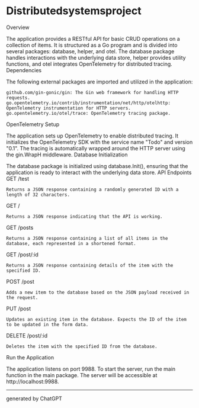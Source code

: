# Distributedsystemsproject

Overview

The application provides a RESTful API for basic CRUD operations on a collection of items. It is structured as a Go program and is divided into several packages: database, helper, and otel. The database package handles interactions with the underlying data store, helper provides utility functions, and otel integrates OpenTelemetry for distributed tracing.
Dependencies

The following external packages are imported and utilized in the application:

    github.com/gin-gonic/gin: The Gin web framework for handling HTTP requests.
    go.opentelemetry.io/contrib/instrumentation/net/http/otelhttp: OpenTelemetry instrumentation for HTTP servers.
    go.opentelemetry.io/otel/trace: OpenTelemetry tracing package.

OpenTelemetry Setup

The application sets up OpenTelemetry to enable distributed tracing. It initializes the OpenTelemetry SDK with the service name "Todo" and version "0.1". The tracing is automatically wrapped around the HTTP server using the gin.WrapH middleware.
Database Initialization

The database package is initialized using database.Init(), ensuring that the application is ready to interact with the underlying data store.
API Endpoints
GET /test

    Returns a JSON response containing a randomly generated ID with a length of 32 characters.

GET /

    Returns a JSON response indicating that the API is working.

GET /posts

    Returns a JSON response containing a list of all items in the database, each represented in a shortened format.

GET /post/:id

    Returns a JSON response containing details of the item with the specified ID.

POST /post

    Adds a new item to the database based on the JSON payload received in the request.

PUT /post

    Updates an existing item in the database. Expects the ID of the item to be updated in the form data.

DELETE /post/:id

    Deletes the item with the specified ID from the database.

Run the Application

The application listens on port 9988. To start the server, run the main function in the main package. The server will be accessible at http://localhost:9988.

------------------------
generated by ChatGPT
